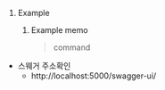 1. Example
   1. Example memo
   
      > command













- 스웨거 주소확인
  - http://localhost:5000/swagger-ui/